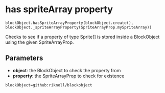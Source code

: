 # has spriteArray property

```sig
blockObject.hasSpriteArrayProperty(blockObject.create(), blockObject._spriteArrayProperty(SpriteArrayProp.mySpriteArray))
```

Checks to see if a property of type Sprite[] is stored inside a BlockObject using the given SpriteArrayProp.

## Parameters

* **object**: the BlockObject to check the property from
* **property**: the SpriteArrayProp to check for existence

```package
blockObject=github:riknoll/blockobject
```
